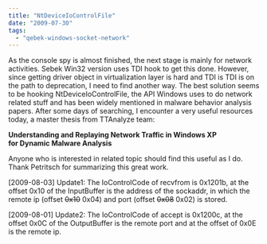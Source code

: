 ```yaml
---
title: "NtDeviceIoControlFile"
date: "2009-07-30"
tags: 
  - "qebek-windows-socket-network"
---
```


As the console spy is almost finished, the next stage is mainly for network activities. Sebek Win32 version uses TDI hook to get this done. However, since getting driver object in virtualization layer is hard and TDI is TDI is on the path to deprecation, I need to find another way. The best solution seems to be hooking NtDeviceIoControlFile, the API Windows uses to do network related stuff and has been widely mentioned in malware behavior analysis papers. After some days of searching, I encounter a very useful resources today, a master thesis from TTAnalyze team:

  

  

**Understanding and Replaying Network Traffic in Windows XP for Dynamic Malware Analysis**

  

  

Anyone who is interested in related topic should find this useful as I do. Thank Petritsch for summarizing this great work.

  

  

\[2009-08-03\] Update1: The IoControlCode of recvfrom is 0x1201b, at the offset 0x10 of the InputBuffer is the address of the sockaddr, in which the remote ip (offset <del>0x10</del> 0x04) and port (offset <del>0x08</del> 0x02) is stored.  

  

  

\[2009-08-01\] Update2: The IoControlCode of accept is 0x1200c, at the offset 0x0C of the OutputBuffer is the remote port and at the offset of 0x0E is the remote ip.
